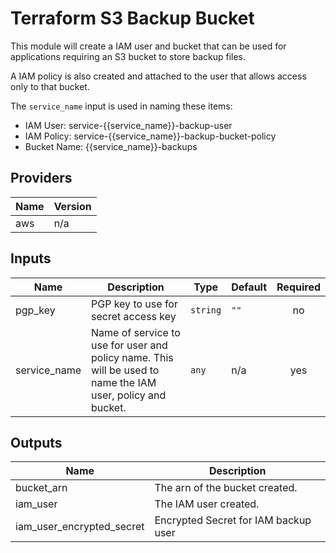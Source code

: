 
# Terraform S3 Backup Bucket

This module will create a IAM user and bucket that can be used for applications requiring an S3 bucket to store backup files.

A IAM policy is also created and attached to the user that allows access only to that bucket.

The `service_name` input is used in naming these items:

- IAM User: service-{{service_name}}-backup-user
- IAM Policy: service-{{service_name}}-backup-bucket-policy
- Bucket Name: {{service_name}}-backups

<!-- BEGINNING OF PRE-COMMIT-TERRAFORM DOCS HOOK -->
## Providers

| Name | Version |
|------|---------|
| aws | n/a |

## Inputs

| Name | Description | Type | Default | Required |
|------|-------------|------|---------|:--------:|
| pgp\_key | PGP key to use for secret access key | `string` | `""` | no |
| service\_name | Name of service to use for user and policy name. This will be used to name the IAM user, policy and bucket. | `any` | n/a | yes |

## Outputs

| Name | Description |
|------|-------------|
| bucket\_arn | The arn of the bucket created. |
| iam\_user | The IAM user created. |
| iam\_user\_encrypted\_secret | Encrypted Secret for IAM backup user |

<!-- END OF PRE-COMMIT-TERRAFORM DOCS HOOK -->
